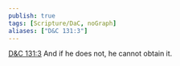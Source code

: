 ```yaml
---
publish: true
tags: [Scripture/DaC, noGraph]
aliases: ["D&C 131:3"]
---
```

[D&C 131:3](https://churchofjesuschrist.org/study/scriptures/dc-testament/dc/131?lang=eng&id=p3#p3) And if he does not, he cannot obtain it.

